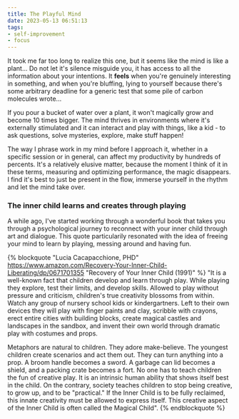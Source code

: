 ```yaml
---
title: The Playful Mind
date: 2023-05-13 06:51:13
tags:
- self-improvement
- focus
---
```


It took me far too long to realize this one, but it seems like the mind is like a plant... Do not let it's silence misguide you, it has access to all the information about your intentions. It **feels** when you're genuinely interesting in something, and when you're bluffing, lying to yourself because there's some arbitrary deadline for a generic test that some pile of carbon molecules wrote...

If you pour a bucket of water over a plant, it won't magically grow and become 10 times bigger. The mind thrives in environments where it's externally stimulated and it can interact and play with things, like a kid - to ask questions, solve mysteries, explore, make stuff happen!

The way I phrase work in my mind before I approach it, whether in a specific session or in general, can affect my productivity by hundreds of percents. It's a relatively elusive matter, because the moment I think of it in these terms, measuring and optimizing performance, the magic disappears. I find it's best to just be present in the flow, immerse yourself in the rhythm and let the mind take over.

### The inner child learns and creates through playing

A while ago, I've started working through a wonderful book that takes you through a psychological journey to reconnect with your inner child through art and dialogue. This quote particularily resonated with the idea of freeing your mind to learn by playing, messing around and having fun.

{% blockquote "Lucia Cacapacchione, PHD" https://www.amazon.com/Recovery-Your-Inner-Child-Liberating/dp/0671701355 "Recovery of Your Inner Child (1991)" %}
"It is a well-known fact that children develop and learn through play. While playing they explore, test their limits, and develop skills. Allowed to play without pressure and criticism, children's true creativity blossoms from within. Watch any group of nursery school kids or kindergartners. Left to their own devices they will play with finger paints and clay, scribble with crayons, erect entire cities with building blocks, create magical castles and landscapes in the sandbox, and invent their own world through dramatic play with costumes and props.

Metaphors are natural to children. They adore make-believe. The youngest children create scenarios and act them out. They can turn anything into a prop. A broom handle becomes a sword. A garbage can lid becomes a shield, and a packing crate becomes a fort. No one has to teach children the fun of creative play. It is an intrinsic human ability that shows itself best in the child. On the contrary, society teaches children to stop being creative, to grow up, and to be "practical." If the Inner Child is to be fully reclaimed, this innate creativity must be allowed to express itself. This creative aspect of the Inner Child is often called the Magical Child".
{% endblockquote %}